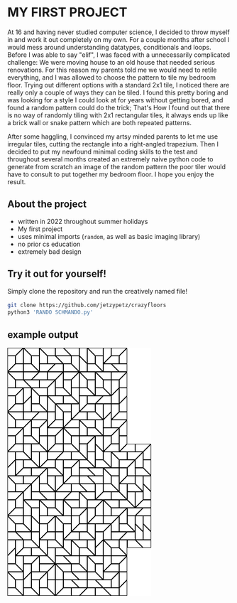 # MY FIRST PROJECT

At 16 and having never studied computer science, I decided to throw myself in and work it out completely on my own. For a couple months after school I would mess around understanding datatypes, conditionals and loops. Before I was able to say "elif", I was faced with a unnecessarily complicated challenge: We were moving house to an old house that needed serious renovations. For this reason my parents told me we would need to retile everything, and I was allowed to choose the pattern to tile my bedroom floor. Trying out different options with a standard 2x1 tile, I noticed there are really only a couple of ways they can be tiled. I found this pretty boring and was looking for a style I could look at for years without getting bored, and found a random pattern could do the trick; That's How I found out that there is no way of randomly tiling with 2x1 rectangular tiles, it always ends up like a brick wall or snake pattern which are both repeated patterns.

After some haggling, I convinced my artsy minded parents to let me use irregular tiles, cutting the rectangle into a right-angled trapezium. Then I decided to put my newfound minimal coding skills to the test and throughout several months created an extremely naive python code to generate from scratch an image of the random pattern the poor tiler would have to consult to put together my bedroom floor. I hope you enjoy the result.

## About the project
- written in 2022 throughout summer holidays
- My first project
- uses minimal imports (`random`, as well as basic imaging library)
- no prior cs education
- extremely bad design

## Try it out for yourself!

Simply clone the repository and run the creatively named file!

```bash
git clone https://github.com/jetzypetz/crazyfloors
python3 'RANDO SCHMANDO.py'
```

## example output

![example image](whitebig18)
